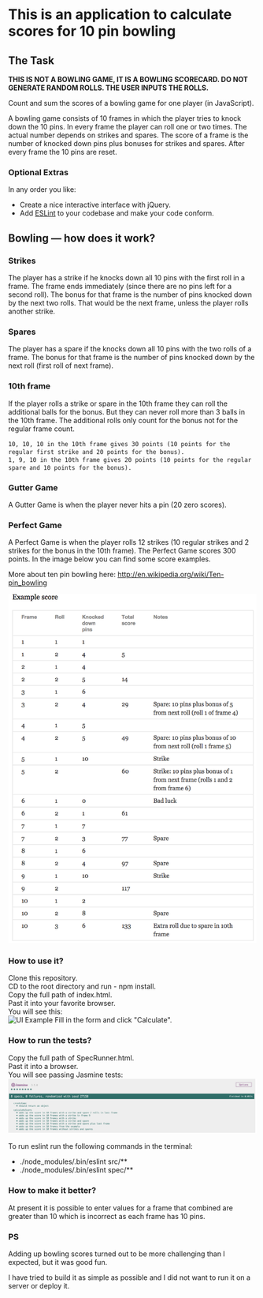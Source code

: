 # This is an application to calculate scores for 10 pin bowling

## The Task

**THIS IS NOT A BOWLING GAME, IT IS A BOWLING SCORECARD. DO NOT GENERATE RANDOM ROLLS. THE USER INPUTS THE ROLLS.**

Count and sum the scores of a bowling game for one player (in JavaScript).

A bowling game consists of 10 frames in which the player tries to knock down the 10 pins. In every frame the player can roll one or two times. The actual number depends on strikes and spares. The score of a frame is the number of knocked down pins plus bonuses for strikes and spares. After every frame the 10 pins are reset.

### Optional Extras

In any order you like:

* Create a nice interactive interface with jQuery.
* Add [ESLint](http://eslint.org/) to your codebase and make your code conform.

## Bowling — how does it work?

### Strikes

The player has a strike if he knocks down all 10 pins with the first roll in a frame. The frame ends immediately (since there are no pins left for a second roll). The bonus for that frame is the number of pins knocked down by the next two rolls. That would be the next frame, unless the player rolls another strike.

### Spares

The player has a spare if the knocks down all 10 pins with the two rolls of a frame. The bonus for that frame is the number of pins knocked down by the next roll (first roll of next frame).

### 10th frame
If the player rolls a strike or spare in the 10th frame they can roll the additional balls for the bonus. But they can never roll more than 3 balls in the 10th frame. The additional rolls only count for the bonus not for the regular frame count.

    10, 10, 10 in the 10th frame gives 30 points (10 points for the regular first strike and 20 points for the bonus).
    1, 9, 10 in the 10th frame gives 20 points (10 points for the regular spare and 10 points for the bonus).

### Gutter Game

A Gutter Game is when the player never hits a pin (20 zero scores).

### Perfect Game

A Perfect Game is when the player rolls 12 strikes (10 regular strikes and 2 strikes for the bonus in the 10th frame). The Perfect Game scores 300 points.
In the image below you can find some score examples.

More about ten pin bowling here: http://en.wikipedia.org/wiki/Ten-pin_bowling

![Ten Pin Score Example](public/example_ten_pin_scoring.png)

### How to use it?

Clone this repository.  
CD to the root directory and run - npm install.  
Copy the full path of index.html.  
Past it into your favorite browser.  
You will see this:  
![UI Example](public/demo.png)
Fill in the form and click "Calculate".

### How to run the tests?

Copy the full path of SpecRunner.html.  
Past it into a browser.  
You will see passing Jasmine tests:
![JASMINE Example](public/Jasmine.png)

To run eslint run the following commands in the terminal:
- ./node_modules/.bin/eslint src/**  
- ./node_modules/.bin/eslint spec/**  

### How to make it better?

At present it is possible to enter values for a frame that combined are greater than 10 which is
incorrect as each frame has 10 pins.

### PS

Adding up bowling scores turned out to be more challenging than I expected, but it was good fun.

I have tried to build it as simple as possible and I did not want to run it on a server or deploy it. 
